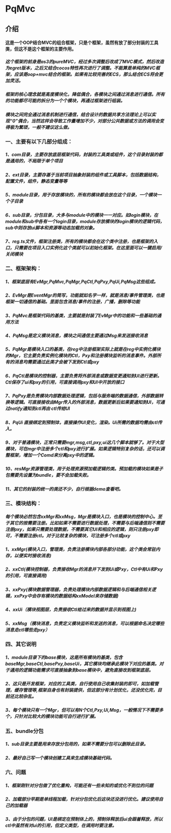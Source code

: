 # PqMvc

## 介绍
#### 这是一个OOP结合MVC的组合框架，只是个框架，虽然有放了部分封装的工具类，但这不是这个框架的主要作用。
##### 这个框架的前身是as3的pureMVC，经过多次调整后改成了MVC模式，然后改造为egret版本，之后又结合cocos特性再次进行了调整。不能算是单纯的MVC框架，应该是oop+mvc结合的框架。如果有比较完善的ECS，那么结合ECS将会更加灵活。
##### 框架的核心理念就是高度模块化，降低偶合，各模块之间通过消息进行通信。所有的功能都尽可能的拆分为一个个模块，再通过框架进行组装。
##### 模块之间完全通过消息机制进行通信，结合设计的数据共享方法理论上可以实现“0”偶合，当然这样会导致工作量增加不少，对部分公共数据或方法的调用会变得极为繁琐，一般不建议这么做。
### 一、主要有以下几部分组成：
#####    1、com目录，主要存放底层框架代码，封装的工具类或组件，这个目录封装的都是通用的，不局限于单个项目
#####    2、ext目录，主要存基于当前项目抽象封装的组件或工具脚本，包括数据结构，配置文件，组件，静态变量等等
#####    5、module目录，用于存放模块的，所有的模块都会放在这个目录，一个模块一个子目录
#####    6、sub目录，分包目录，大多与module中的模块一一对应。如login模块，在module和sub中各有一个login目录，module存放模块的login模块的逻辑代码，sub中则存放ui脚本和资源等动态加载的对象。
#####    7、reg.ts文件，框架注册类，所有的模块都会在这个类中注册，也是框架的入口，只需要在项目入口实例化这个类就可以初始化框架。在这里面可以一键启用/关闭模块

### 二、框架架构：
#####    1、框架底层有EvMgr,PqMvc,PqMgr,PqCtl,PqPxy,PqUi,PqMsg这些组成。
#####    2、EvMgr是EventMgr的简写，功能就如名字一样，就是消息/事件管理类，也是框架一切通信的基础。里面包含消息/事件的注册，广播，删除等功能
#####    3、PqMvc是框架代码的基类，主要就是封装了EvMgr中的功能和一些基础的通用方法
#####    4、PqMsg是定义模块消息，模块之间通信主要通过Msg来发送接收消息
#####    5、PqMgr是模块入口的基类，在reg中注册框架实际上就是在reg中实例化模块的Mgr，它主要负责实例化模块的Ctl，Pxy和注册模块监听的消息事件。外部所有的消息均需要通过此类才会被下发到Ctl或pxy
#####    6、PqCtl是模块的控制器，主要负责将外部消息或数据变更通知到UI进行更新。Ctl保存了ui和pxy的引用，可直接调用pxy和UI中开放的接口
#####    7、PqPxy是负责模块内部数据处理逻辑，包括与服务端的数据通信，外部数据转换等逻辑。可直接接收由Mgr传入的外部消息，数据更新后如果要通知到UI，可通过notify通知到ctl再由 ctl传给UI
#####    8、PqUi 直接绑定到预制体，直接操作UI变化，渲染。Ui所需的数据均需由ctl传入。
#####    9、对于普通模块，正常只需要mgr,msg,ctl,pxy,ui这几个脚本就够了。对于大型模块，可在mgr中注册多个ctl和pxy进行扩展。如果逻辑特别复杂的话，还可以调整框架，增加一个Comd来分离pxy中的逻辑。
#####    10、resMgr资源管理类，用于处理资源预加载逻辑的类。预加载的模块如果是子包需要先设置为bundle，要不会加载失败。
#####    11、其它的封装的统一的类还不少，自行根据demo查看吧。


### 三、模块结构：
#####    每个模块必然包含xxMgr和xxMsg，Mgr是模块入口，也是模块的控制中心。至于其它的按需要注册。比如如果不需要进行数据处理，不需要与后端通信则不需要注册pxy，如果只需要处理数据，不需要其它UI和相应的逻辑，则只注册pxy即可，不需要注册ctl。对于比较复杂的模块，可注册多个ctl或pxy
#####    1、xxMgr(模块入口，管理类，负责注册模块内部各部分功能，这个类会常驻内存，以便实时接收消息) 
#####    2、xxCtl(模块控制器，负责接收Mgr的消息并下发到Ui或Pxy，Ctl中有Ui和Pxy的引用，可直接调用) 
#####    3、xxPxy(模块数据管理器，负责处理模块内部数据逻辑和与后端通信相关逻辑，xxPxy中会存有模块的数据结构xxModel来存储数据) 
#####    4、xxUi（模块视图层，负责接收Ctl给过来的数据并显示到视图上) 
#####    5、xxMsg（模块消息，负责定义模块监听和发送的消息，可以根据命名决定哪些消息走ctl哪些走pxy）


### 四、其它说明
#####    1、module目录下的base模块，这是所有模块的基类，包含baseMgr,baseCtl,basePxy,baseUi，其它模块均继承此模块下对应的基类。对于通用的逻辑功能需求可直接抽象到base模块中，避免直接改到框架底层。
#####    2、这只是开发框架，对应的工具类，自行使用自己收集封装的即可，如加载管理，缓存管理等,框架自身也有封装提供，但这部分有计划优化，还没优化完，目前还比较杂乱。
#####    3、每个模块只有一个Mgr，但可以有N个Ctl,Pxy,Ui,Msg，一般情况下不需要多个，只针对比较大的模块功能可自行进行扩展。

### 五、bundle分包
#####    1、sub目录主要是用来存放分包用的，如果不需要分包可以删除此目录。
#####    2、最好自己写一个模块创建工具来生成模块基础代码。

### 六、问题
#####    1、框架刚针对分包做了优化重构，可能还有一些未知的或优化不到位的问题
#####    2、加载部分早期是单线程加载，针对分包优化后这块还没进行优化。建议使用自己的加载器
#####    3、由于分包的问题，UI是绑定在预制体上的，预制体释放后ui会跟着释放，所以ctl中虽然有对ui的引用，但定义类型，在调用时要注意。

